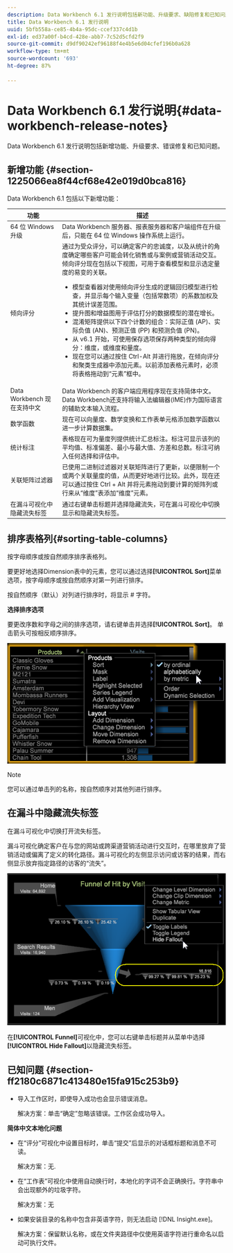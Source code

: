 ```yaml
---
description: Data Workbench 6.1 发行说明包括新功能、升级要求、缺陷修复和已知问题。
title: Data Workbench 6.1 发行说明
uuid: 5bfb558a-ce85-4b4a-95dc-ccef337c4d1b
exl-id: ed37a00f-b4cd-428e-abb7-7c52d5cfd2f9
source-git-commit: d9df90242ef96188f4e4b5e6d04cfef196b0a628
workflow-type: tm+mt
source-wordcount: '693'
ht-degree: 87%

---
```


# Data Workbench 6.1 发行说明{#data-workbench-release-notes}

Data Workbench 6.1 发行说明包括新增功能、升级要求、错误修复和已知问题。

## 新增功能 {#section-1225066ea8f44cf68e42e019d0bca816}

Data Workbench 6.1 包括以下新增功能：

| 功能 | 描述 |
|--- |--- |
| 64 位 Windows 升级 | Data Workbench 服务器、报表服务器和客户端组件在升级后，只能在 64 位 Windows 操作系统上运行。 |
| 倾向评分 | 通过为受众评分，可以确定客户的忠诚度，以及从统计的角度确定哪些客户可能会转化销售或与案例或营销活动交互。倾向评分现在包括以下视图，可用于查看模型和显示选定量度的易变的关联。<ul><li>模型查看器对使用倾向评分生成的逻辑回归模型进行检查，并显示每个输入变量（包括常数项）的系数加权及其统计误差范围。 </li><li>提升图和增益图用于评估打分的数据模型的潜在增长。</li><li>混淆矩阵提供以下四个计数的组合：实际正值 (AP)、实际负值 (AN)、预测正值 (PP) 和预测负值 (PN)。</li> <li>从 v6.1 开始，可使用保存选项保存两种类型的倾向得分：维度，或维度和量度。</li><li>现在您可以通过按住 Ctrl-Alt 并进行拖放，在倾向评分和聚类生成器中添加元素。以前添加表格元素时，必须将表格拖动到“元素”框中。</li></ul> |
| Data Workbench 现在支持中文 | Data Workbench 的客户端应用程序现在支持简体中文。Data Workbench还支持将输入法编辑器(IME)作为国际语言的辅助文本输入流程。 |
| 数学函数 | 现在可以向量度、数学变换和工作表单元格添加数学函数以进一步计算数据集。 |
| 统计标注 | 表格现在可为量度列提供统计汇总标注。标注可显示该列的平均值、标准偏差、最小与最大值、方差和总数。标注可纳入任何选择和评估中。 |
| 关联矩阵过滤器 | 已使用二进制过滤器对关联矩阵进行了更新，以便限制一个或两个关联量度的值，从而更好地进行比较。此外，现在还可以通过按住 Ctrl + Alt 并将元素拖动到要计算的矩阵列或行来从“维度”表添加“维度”元素。 |
| 在漏斗可视化中隐藏流失标签 | 通过右键单击标题并选择隐藏流失，可在漏斗可视化中切换显示和隐藏流失标签。 |

## 排序表格列{#sorting-table-columns}

按字母顺序或按自然顺序排序表格列。

要更好地选择Dimension表中的元素，您可以通过选择&#x200B;**[!UICONTROL Sort]**&#x200B;菜单选项，按字母顺序或按自然顺序对第一列进行排序。

按自然顺序（默认）对列进行排序时，将显示 # 字符。

**选择排序选项**

要更改序数和字母之间的排序选项，请右键单击并选择&#x200B;**[!UICONTROL Sort]**。 单击箭头可按相反顺序排序。

![](assets/sort_table_alpha.png)

>[!NOTE]
>
>您可以通过单击列的名称，按自然顺序对其他列进行排序。

## 在漏斗中隐藏流失标签

在漏斗可视化中切换打开流失标签。

漏斗可视化确定客户在与您的网站或跨渠道营销活动进行交互时，在哪里放弃了营销活动或偏离了定义的转化路径。漏斗可视化的左侧显示访问或访客的结果，而右侧显示放弃指定路径的访客的“流失”。

![](assets/c_funnel_hide_fallout.png)

在&#x200B;**[!UICONTROL Funnel]**&#x200B;可视化中，您可以右键单击标题并从菜单中选择&#x200B;**[!UICONTROL Hide Fallout]**&#x200B;以隐藏流失标签。

## 已知问题 {#section-ff2180c6871c413480e15fa915c253b9}

* 导入工作区时，即使导入成功也会显示错误消息。

   解决方案：单击“确定”忽略该错误。工作区会成功导入。

**简体中文本地化问题**

* 在“评分”可视化中设置目标时，单击“提交”后显示的对话框标题和消息不可读。

   解决方案：无.
* 在“工作表”可视化中使用自动换行时，本地化的字词不会正确换行。字符串中会出现额外的垃圾字符。

   解决方案：无
* 如果安装目录的名称中包含非英语字符，则无法启动 [!DNL Insight.exe]。

   解决方案：保留默认名称，或在文件夹路径中仅使用英语字符进行重命名以启动可执行文件。
